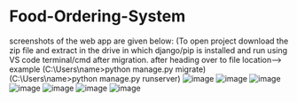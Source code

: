 # Food-Ordering-System
screenshots of the web app are given below:
(To open project download the zip file and extract in the drive in which django/pip is installed and run using VS code terminal/cmd after migration.
after heading over to file location--> example (C:\Users\name>python manage.py migrate)
(C:\Users\name>python manage.py runserver)
![image](https://user-images.githubusercontent.com/65162819/119260609-3247a280-bbf1-11eb-8760-89ff97bd14df.png)
![image](https://user-images.githubusercontent.com/65162819/119260616-3a9fdd80-bbf1-11eb-90dd-ede8a419ed88.png)
![image](https://user-images.githubusercontent.com/65162819/119260629-54412500-bbf1-11eb-8d57-2a1a6ace68e0.png)
![image](https://user-images.githubusercontent.com/65162819/119260636-5acf9c80-bbf1-11eb-88b0-1c48c6bd020e.png)
![image](https://user-images.githubusercontent.com/65162819/119260651-6b801280-bbf1-11eb-804c-7bf3a64d7b69.png)
![image](https://user-images.githubusercontent.com/65162819/119260659-733fb700-bbf1-11eb-985e-c7a81a3abd66.png)
![image](https://user-images.githubusercontent.com/65162819/119260675-7b97f200-bbf1-11eb-9e0a-ae586fa4185b.png)


